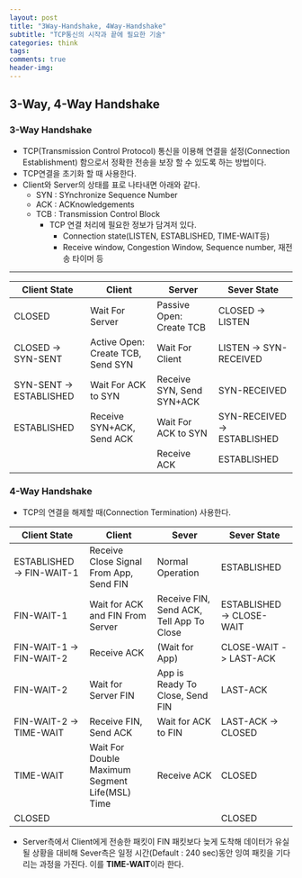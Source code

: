 ```yaml
---  
layout: post  
title: "3Way-Handshake, 4Way-Handshake"  
subtitle: "TCP통신의 시작과 끝에 필요한 기술"  
categories: think
tags: 
comments: true  
header-img:
---
```

## 3-Way, 4-Way Handshake
### 3-Way Handshake	
- TCP(Transmission Control Protocol) 통신을 이용해 연결을 설정(Connection Establishment) 함으로서 정확한 전송을 보장 할 수 있도록 하는 방법이다.
- TCP연결을 초기화 할 때 사용한다.
- Client와 Server의 상태를 표로 나타내면 아래와 같다.
	- SYN : SYnchronize Sequence Number
	- ACK : ACKnowledgements
	- TCB : Transmission Control Block
		- TCP 연결 처리에 필요한 정보가 담겨저 있다.
			- Connection state(LISTEN, ESTABLISHED, TIME-WAIT등)
			- Receive window, Congestion Window, Sequence number, 재전송 타이머 등

---

|Client State|Client|Server|Sever State|
|----|----|----|----|
|CLOSED|Wait For Server|Passive Open: Create TCB|CLOSED -> LISTEN|
|CLOSED -> SYN-SENT|Active Open: Create TCB, Send SYN|Wait For Client|LISTEN -> SYN-RECEIVED|
|SYN-SENT -> ESTABLISHED|Wait For ACK to SYN|Receive SYN, Send SYN+ACK|SYN-RECEIVED|
|ESTABLISHED|Receive SYN+ACK, Send ACK|Wait For ACK to SYN|SYN-RECEIVED -> ESTABLISHED|
|||Receive ACK|ESTABLISHED|

### 4-Way Handshake
- TCP의 연결을 해제할 때(Connection Termination) 사용한다.

|Client State|Client|Sever|Sever State|
|----|----|----|----|
|ESTABLISHED -> FIN-WAIT-1|Receive Close Signal From App, Send FIN|Normal Operation|ESTABLISHED|
|FIN-WAIT-1|Wait for ACK and FIN From Server|Receive FIN, Send ACK, Tell App To Close|ESTABLISHED -> CLOSE-WAIT|
|FIN-WAIT-1 -> FIN-WAIT-2|Receive ACK|(Wait for App)|CLOSE-WAIT -> LAST-ACK|
|FIN-WAIT-2|Wait for Server FIN|App is Ready To Close, Send FIN|LAST-ACK|
|FIN-WAIT-2 -> TIME-WAIT|Receive FIN, Send ACK|Wait for ACK to FIN|LAST-ACK -> CLOSED|
|TIME-WAIT|Wait For Double Maximum Segment Life(MSL) Time|Receive ACK|CLOSED|
|CLOSED|||CLOSED|
- Server측에서 Client에게 전송한 패킷이 FIN 패킷보다 늦게 도착해 데이터가 유실 될 상황을 대비해 Sever측은 일정 시간(Default : 240 sec)동안 잉여 패킷을 기다리는 과정을 가진다. 이를 **TIME-WAIT**이라 한다. 